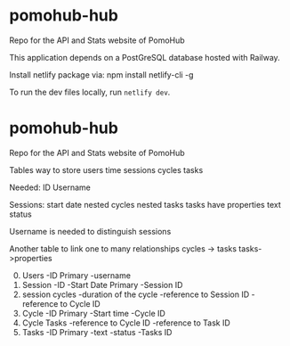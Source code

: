 # pomohub-hub

Repo for the API and Stats website of PomoHub

This application depends on a PostGreSQL database hosted with Railway.

Install netlify package via: npm install netlify-cli -g

To run the dev files locally, run `netlify dev`.
# pomohub-hub
Repo for the API and Stats website of PomoHub

Tables
way to store 
    users
    time
    sessions
        cycles
            tasks

Needed:
    ID
    Username

Sessions:
    start date
    nested cycles
        nested tasks
            tasks have properties
                text
                status

Username is needed to distinguish sessions

Another table to link one to many relationships
    cycles -> tasks
        tasks->properties

0. Users
    -ID                         Primary
    -username
1. Session
    -ID
    -Start Date                 Primary
    -Session ID  
2. session cycles
    -duration of the cycle
    -reference to Session ID
    -reference to Cycle ID
3. Cycle
    -ID                         Primary
    -Start time
    -Cycle ID
4. Cycle Tasks
    -reference to Cycle ID
    -reference to Task ID
5. Tasks
    -ID                         Primary
    -text
    -status
    -Tasks ID                   